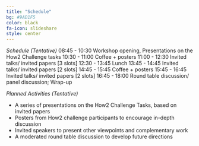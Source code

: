 ```yaml
---
title: "Schedule"
bg: #9AD1F5
color: black
fa-icon: slideshare
style: center
---
```


*Schedule (Tentative)*
 08:45 - 10:30     Workshop opening, Presentations on the How2 Challenge tasks
 10:30 - 11:00     Coffee + posters
 11:00 - 12:30     Invited talks/ invited papers [3 slots]
 12:30 - 13:45     Lunch
 13:45 - 14:45     Invited talks/ invited papers [2 slots]
 14:45 - 15:45     Coffee + posters
 15:45 - 16:45     Invited talks/ invited papers [2 slots]
 16:45 - 18:00     Round table discussion/ panel discussion; Wrap-up

*Planned Activities (Tentative)*
- A series of presentations on the How2 Challenge Tasks, based on invited papers
- Posters from How2 challenge participants to encourage in-depth discussion
- Invited speakers to present other viewpoints and complementary work
- A moderated round table discussion to develop future directions
